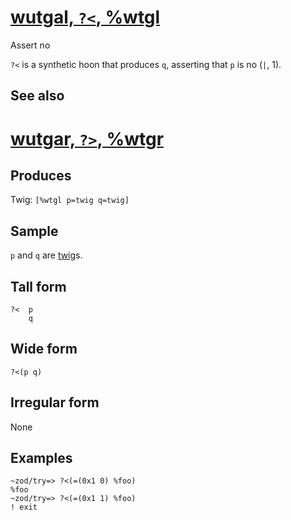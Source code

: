 [wutgal, `?<`, %wtgl](#wtgl)
============================

Assert no

`?<` is a synthetic hoon that produces `q`, asserting that `p` is no
(`|`, 1).

See also
--------

[wutgar, `?>`, %wtgr](#wtgr)
============================

Produces
--------

Twig: `[%wtgl p=twig q=twig]`

Sample
------

`p` and `q` are [twig]()s.

Tall form
---------

    ?<  p
        q

Wide form
---------

    ?<(p q)

Irregular form
--------------

None

Examples
--------

    ~zod/try=> ?<(=(0x1 0) %foo)
    %foo
    ~zod/try=> ?<(=(0x1 1) %foo)
    ! exit
